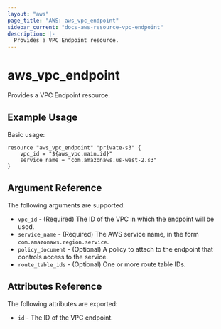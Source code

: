 ```yaml
---
layout: "aws"
page_title: "AWS: aws_vpc_endpoint"
sidebar_current: "docs-aws-resource-vpc-endpoint"
description: |-
  Provides a VPC Endpoint resource.
---
```


# aws\_vpc\_endpoint

Provides a VPC Endpoint resource.

## Example Usage

Basic usage:

```
resource "aws_vpc_endpoint" "private-s3" {
    vpc_id = "${aws_vpc.main.id}"
    service_name = "com.amazonaws.us-west-2.s3"
}
```

## Argument Reference

The following arguments are supported:

* `vpc_id` - (Required) The ID of the VPC in which the endpoint will be used.
* `service_name` - (Required) The AWS service name, in the form `com.amazonaws.region.service`.
* `policy_document` - (Optional) A policy to attach to the endpoint that controls access to the service.
* `route_table_ids` - (Optional) One or more route table IDs.

## Attributes Reference

The following attributes are exported:

* `id` - The ID of the VPC endpoint.
